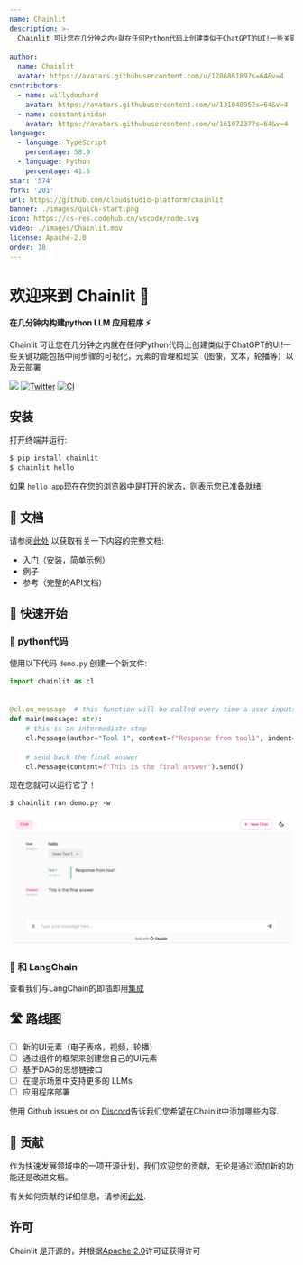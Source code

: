 ```yaml
---
name: Chainlit
description: >-
  Chainlit 可让您在几分钟之内⚡️就在任何Python代码上创建类似于ChatGPT的UI!一些关键功能包括中间步骤的可视化，元素的管理和现实（图像，文本，轮播等）以及云部署。

author:
  name: Chainlit
  avatar: https://avatars.githubusercontent.com/u/128686189?s=64&v=4
contributors: 
  - name: willydouhard
    avatar: https://avatars.githubusercontent.com/u/13104895?s=64&v=4
  - name: constantinidan  
    avatar: https://avatars.githubusercontent.com/u/16107237?s=64&v=4
language:
  - language: TypeScript
    percentage: 58.0
  - language: Python
    percentage: 41.5
star: '574'
fork: '201'
url: https://github.com/cloudstudio-platform/chainlit
banner: ./images/quick-start.png
icon: https://cs-res.codehub.cn/vscode/node.svg
video: ./images/Chainlit.mov
license: Apache-2.0
order: 18
---
```


# 欢迎来到 Chainlit 👋

**在几分钟内构建python LLM 应用程序 ⚡️**

Chainlit 可让您在几分钟之内就在任何Python代码上创建类似于ChatGPT的UI!一些关键功能包括中间步骤的可视化，元素的管理和现实（图像，文本，轮播等）以及云部署

[![](https://dcbadge.vercel.app/api/server/ZThrUxbAYw?style=flat)](https://discord.gg/ZThrUxbAYw)
[![Twitter](https://img.shields.io/twitter/url/https/twitter.com/chainlit_io.svg?style=social&label=Follow%20%40chainlit_io)](https://twitter.com/chainlit_io)
[![CI](https://github.com/Chainlit/chainlit/actions/workflows/ci.yaml/badge.svg)](https://github.com/Chainlit/chainlit/actions/workflows/ci.yaml)

## 安装

打开终端并运行:

```bash
$ pip install chainlit
$ chainlit hello
```

如果 `hello app`现在在您的浏览器中是打开的状态，则表示您已准备就绪!

## 📖 文档

请参阅[此处](https://docs.chainlit.io) 以获取有关一下内容的完整文档:

- 入门（安装，简单示例）
- 例子
- 参考（完整的API文档）

## 🚀 快速开始

### 🐍 python代码

使用以下代码 `demo.py` 创建一个新文件:
```python
import chainlit as cl


@cl.on_message  # this function will be called every time a user inputs a message in the UI
def main(message: str):
    # this is an intermediate step
    cl.Message(author="Tool 1", content=f"Response from tool1", indent=1).send()

    # send back the final answer
    cl.Message(content=f"This is the final answer").send()
```

现在您就可以运行它了！
```
$ chainlit run demo.py -w
```


<img src="./images/quick-start.png" alt="Quick Start"></img>


### 🔗 和 LangChain

查看我们与LangChain的即插即用[集成](https://docs.chainlit.io/langchain)

## 🛣 路线图
- [ ] 新的UI元素（电子表格，视频，轮播）
- [ ] 通过组件的框架来创建您自己的UI元素
- [ ] 基于DAG的思想链接口
- [ ] 在提示场景中支持更多的 LLMs 
- [ ] 应用程序部署

使用 Github issues or on [Discord](https://discord.gg/ZThrUxbAYw)告诉我们您希望在Chainlit中添加哪些内容.

## 💁 贡献

作为快速发展领域中的一项开源计划，我们欢迎您的贡献，无论是通过添加新的功能还是改进文档。

有关如何贡献的详细信息，请参阅[此处](.github/CONTRIBUTING.md).

## 许可
Chainlit 是开源的，并根据[Apache 2.0](LICENSE)许可证获得许可
